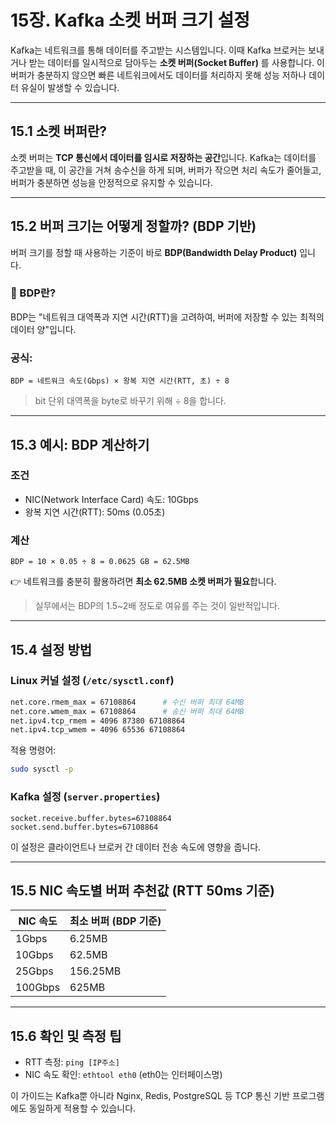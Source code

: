 # 15장. Kafka 소켓 버퍼 크기 설정

Kafka는 네트워크를 통해 데이터를 주고받는 시스템입니다. 이때 Kafka 브로커는 보내거나 받는 데이터를 일시적으로 담아두는 **소켓 버퍼(Socket Buffer)** 를 사용합니다. 이 버퍼가 충분하지 않으면 빠른 네트워크에서도 데이터를 처리하지 못해 성능 저하나 데이터 유실이 발생할 수 있습니다.

---

## 15.1 소켓 버퍼란?

소켓 버퍼는 **TCP 통신에서 데이터를 임시로 저장하는 공간**입니다. Kafka는 데이터를 주고받을 때, 이 공간을 거쳐 송수신을 하게 되며, 버퍼가 작으면 처리 속도가 줄어들고, 버퍼가 충분하면 성능을 안정적으로 유지할 수 있습니다.

---

## 15.2 버퍼 크기는 어떻게 정할까? (BDP 기반)

버퍼 크기를 정할 때 사용하는 기준이 바로 **BDP(Bandwidth Delay Product)** 입니다.

### 📘 BDP란?
BDP는 "네트워크 대역폭과 지연 시간(RTT)을 고려하여, 버퍼에 저장할 수 있는 최적의 데이터 양"입니다.

### 공식:
```
BDP = 네트워크 속도(Gbps) × 왕복 지연 시간(RTT, 초) ÷ 8
```
> bit 단위 대역폭을 byte로 바꾸기 위해 ÷ 8을 합니다.

---

## 15.3 예시: BDP 계산하기

### 조건
- NIC(Network Interface Card) 속도: 10Gbps
- 왕복 지연 시간(RTT): 50ms (0.05초)

### 계산
```
BDP = 10 × 0.05 ÷ 8 = 0.0625 GB = 62.5MB
```

👉 네트워크를 충분히 활용하려면 **최소 62.5MB 소켓 버퍼가 필요**합니다.

> 실무에서는 BDP의 1.5~2배 정도로 여유를 주는 것이 일반적입니다.

---

## 15.4 설정 방법

### Linux 커널 설정 (`/etc/sysctl.conf`)
```bash
net.core.rmem_max = 67108864      # 수신 버퍼 최대 64MB
net.core.wmem_max = 67108864      # 송신 버퍼 최대 64MB
net.ipv4.tcp_rmem = 4096 87380 67108864
net.ipv4.tcp_wmem = 4096 65536 67108864
```
적용 명령어:
```bash
sudo sysctl -p
```

### Kafka 설정 (`server.properties`)
```properties
socket.receive.buffer.bytes=67108864
socket.send.buffer.bytes=67108864
```
이 설정은 클라이언트나 브로커 간 데이터 전송 속도에 영향을 줍니다.

---

## 15.5 NIC 속도별 버퍼 추천값 (RTT 50ms 기준)

| NIC 속도 | 최소 버퍼 (BDP 기준) |
|-----------|------------------------|
| 1Gbps     | 6.25MB                 |
| 10Gbps    | 62.5MB                 |
| 25Gbps    | 156.25MB               |
| 100Gbps   | 625MB                  |

---

## 15.6 확인 및 측정 팁

- RTT 측정: `ping [IP주소]`
- NIC 속도 확인: `ethtool eth0` (eth0는 인터페이스명)

이 가이드는 Kafka뿐 아니라 Nginx, Redis, PostgreSQL 등 TCP 통신 기반 프로그램에도 동일하게 적용할 수 있습니다.
